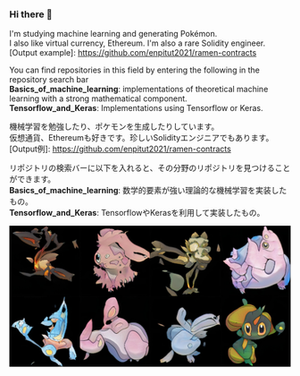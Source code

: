 ### Hi there 👋
I'm studying machine learning and generating Pokémon.  
I also like virtual currency, Ethereum. I'm also a rare Solidity engineer. [Output example]: https://github.com/enpitut2021/ramen-contracts

You can find repositories in this field by entering the following in the repository search bar  
__Basics_of_machine_learning__: implementations of theoretical machine learning with a strong mathematical component.  
__Tensorflow_and_Keras__: Implementations using Tensorflow or Keras.

機械学習を勉強したり、ポケモンを生成したりしています。  
仮想通貨、Ethereumも好きです。珍しいSolidityエンジニアでもあります。[Output例]: https://github.com/enpitut2021/ramen-contracts

リポジトリの検索バーに以下を入れると、その分野のリポジトリを見つけることができます。  
__Basics_of_machine_learning__: 数学的要素が強い理論的な機械学習を実装したもの。  
__Tensorflow_and_Keras__: TensorflowやKerasを利用して実装したもの。

![生成したポケモン例](best_image.jpg)

<!--
**n-yuzuto/n-yuzuto** is a ✨ _special_ ✨ repository because its `README.md` (this file) appears on your GitHub profile.

Here are some ideas to get you started:

- 🔭 I’m currently working on ...
- 🌱 I’m currently learning ...
- 👯 I’m looking to collaborate on ...
- 🤔 I’m looking for help with ...
- 💬 Ask me about ...
- 📫 How to reach me: ...
- 😄 Pronouns: ...
- ⚡ Fun fact: ...
-->
